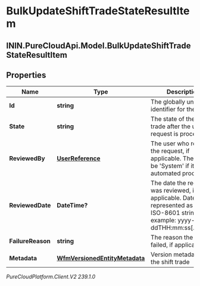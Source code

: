 # BulkUpdateShiftTradeStateResultItem

## ININ.PureCloudApi.Model.BulkUpdateShiftTradeStateResultItem

## Properties

|Name | Type | Description | Notes|
|------------ | ------------- | ------------- | -------------|
| **Id** | **string** | The globally unique identifier for the object. | [optional] |
| **State** | **string** | The state of the shift trade after the update request is processed | [optional] |
| **ReviewedBy** | [**UserReference**](UserReference) | The user who reviewed the request, if applicable. The id may be &#39;System&#39; if it was an automated process | [optional] |
| **ReviewedDate** | **DateTime?** | The date the request was reviewed, if applicable. Date time is represented as an ISO-8601 string. For example: yyyy-MM-ddTHH:mm:ss[.mmm]Z | [optional] |
| **FailureReason** | **string** | The reason the update failed, if applicable | [optional] |
| **Metadata** | [**WfmVersionedEntityMetadata**](WfmVersionedEntityMetadata) | Version metadata for the shift trade | [optional] |



_PureCloudPlatform.Client.V2 239.1.0_
